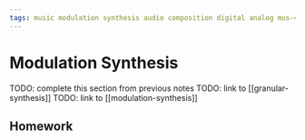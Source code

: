 ```yaml
---
tags: music modulation synthesis audio composition digital analog mus-407 synthesizers
---
```


# Modulation Synthesis

TODO: complete this section from previous notes
TODO: link to [[granular-synthesis]]
TODO: link to [[modulation-synthesis]]

## Homework
